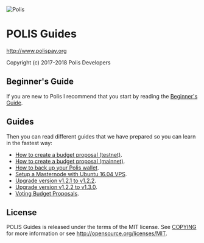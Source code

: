 ![Polis](https://github.com/polispay/polis-doc/raw/master/resources/polis.png "Polis")
# POLIS Guides

http://www.polispay.org

Copyright (c) 2017-2018 Polis Developers

## Beginner's Guide

If you are new to Polis I recommend that you start by reading the [Beginner's Guide](https://polispay.org/uploads/Beginners_Guide.pdf).

## Guides

Then you can read different guides that we have prepared so you can learn in the fastest way:
* [How to create a budget proposal (testnet)](https://github.com/polispay/polis-doc/tree/master/budget-proposal/testnet).
* [How to create a budget proposal (mainnet)](https://github.com/polispay/polis-doc/tree/master/budget-proposal).
* [How to back up your Polis wallet](https://github.com/polispay/polis-doc/tree/master/backup-wallet).
* [Setup a Masternode with Ubuntu 16.04 VPS](https://github.com/polispay/polis-doc/tree/master/masternode-setup).
* [Upgrade version v1.2.1 to v1.2.2](https://github.com/polispay/polis-doc/tree/master/upgrade-version-v1-2-1-to-v1-2-2).
* [Upgrade version v1.2.2 to v1.3.0](https://github.com/polispay/polis-doc/tree/master/upgrade-version-v1-2-2-to-v1-3-0).
* [Voting Budget Proposals](https://github.com/polispay/polis-doc/tree/master/voting-budget-proposals).

## License

POLIS Guides is released under the terms of the MIT license. See [COPYING](COPYING) for more information or see http://opensource.org/licenses/MIT.
